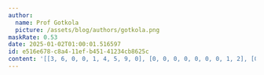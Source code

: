 ```yaml
---
author:
  name: Prof Gotkola
  picture: /assets/blog/authors/gotkola.png
maskRate: 0.53
date: 2025-01-02T01:00:01.516597
id: e516e678-c8a4-11ef-b451-41234cb8625c
content: '[[3, 6, 0, 0, 1, 4, 5, 9, 0], [0, 0, 0, 0, 0, 0, 0, 1, 2], [0, 8, 1, 9, 0, 0, 0, 0, 4], [8, 0, 0, 0, 4, 0, 2, 5, 9], [9, 1, 4, 0, 5, 0, 0, 7, 3], [0, 0, 0, 0, 0, 0, 4, 8, 1], [6, 0, 0, 4, 3, 1, 8, 0, 5], [4, 0, 0, 0, 0, 0, 0, 3, 0], [1, 5, 0, 0, 8, 2, 0, 4, 0]]'
---
```

